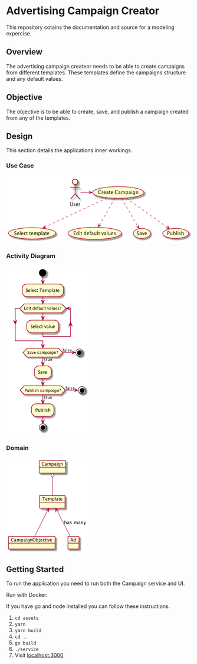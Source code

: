 # Advertising Campaign Creator
This repository cotains the documentation and source for a modeling expercise.

## Overview
The advertising campaign createor needs to be able to create campaigns from different templates. These templates define the campaigns structure and any default values. 

## Objective
The objective is to be able to create, save, and publish a campaign created from any of the templates.

## Design
This section details the applications inner workings.   

### Use Case
![Campaign Creator](documentation/campaign-creation.png)

### Activity Diagram
![Creation Process](documentation/campaign-activity.png)

### Domain
![Campagin Domain](documentation/campaign-domain.png)

## Getting Started
To run the application you need to run both the Campaign service and UI.   

Run with Docker:   


If you have go and node installed you can follow these instructions.

1. `cd assets`
2. `yarn`
3. `yarn build`
4. `cd ..`
5. `go build`
6. `./service`
7. Visit [localhost:3000](http://localhost:3000)